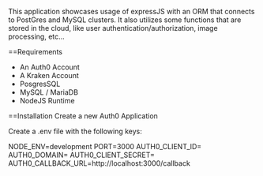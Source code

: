 This application showcases usage of expressJS with an ORM that connects to PostGres and MySQL clusters. It also utilizes some functions that are stored in the cloud, like user authentication/authorization, image processing, etc...

==Requirements
- An Auth0 Account
- A Kraken Account
- PosgresSQL
- MySQL / MariaDB
- NodeJS Runtime

==Installation
Create a new Auth0 Application

Create a .env file with the following keys:

NODE_ENV=development
PORT=3000
AUTH0_CLIENT_ID=
AUTH0_DOMAIN=
AUTH0_CLIENT_SECRET=
AUTH0_CALLBACK_URL=http://localhost:3000/callback


